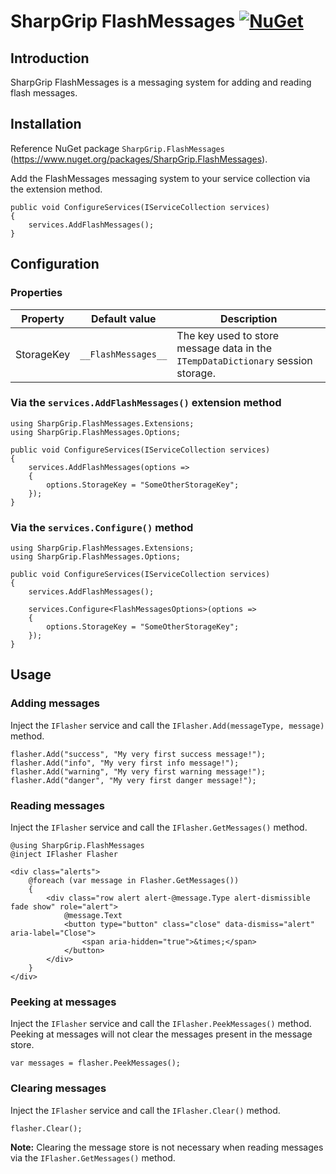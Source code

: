 # SharpGrip FlashMessages [![NuGet](https://img.shields.io/nuget/v/SharpGrip.FlashMessages)](https://www.nuget.org/packages/SharpGrip.FlashMessages)

## Introduction
SharpGrip FlashMessages is a messaging system for adding and reading flash messages.

## Installation
Reference NuGet package `SharpGrip.FlashMessages` (https://www.nuget.org/packages/SharpGrip.FlashMessages).

Add the FlashMessages messaging system to your service collection via the extension method.

```
public void ConfigureServices(IServiceCollection services)
{
    services.AddFlashMessages();
}
```

## Configuration

### Properties
| Property   | Default value       | Description                                                                      |
| ---------- | ------------------- | -------------------------------------------------------------------------------- |
| StorageKey | `__FlashMessages__` | The key used to store message data in the `ITempDataDictionary` session storage. |

### Via the `services.AddFlashMessages()` extension method
```
using SharpGrip.FlashMessages.Extensions;
using SharpGrip.FlashMessages.Options;

public void ConfigureServices(IServiceCollection services)
{
    services.AddFlashMessages(options =>
    {
        options.StorageKey = "SomeOtherStorageKey";
    });
}
```

### Via the `services.Configure()` method
```
using SharpGrip.FlashMessages.Extensions;
using SharpGrip.FlashMessages.Options;

public void ConfigureServices(IServiceCollection services)
{
    services.AddFlashMessages();

    services.Configure<FlashMessagesOptions>(options =>
    {
        options.StorageKey = "SomeOtherStorageKey";
    });
}
```

## Usage

### Adding messages
Inject the `IFlasher` service and call the `IFlasher.Add(messageType, message)` method.

```
flasher.Add("success", "My very first success message!");
flasher.Add("info", "My very first info message!");
flasher.Add("warning", "My very first warning message!");
flasher.Add("danger", "My very first danger message!");
```

### Reading messages
Inject the `IFlasher` service and call the `IFlasher.GetMessages()` method.

```
@using SharpGrip.FlashMessages
@inject IFlasher Flasher

<div class="alerts">
    @foreach (var message in Flasher.GetMessages())
    {
        <div class="row alert alert-@message.Type alert-dismissible fade show" role="alert">
            @message.Text
            <button type="button" class="close" data-dismiss="alert" aria-label="Close">
                <span aria-hidden="true">&times;</span>
            </button>
        </div>
    }
</div>
```

### Peeking at messages
Inject the `IFlasher` service and call the `IFlasher.PeekMessages()` method. Peeking at messages will not clear the messages present in the message store.

```
var messages = flasher.PeekMessages();
```

### Clearing messages
Inject the `IFlasher` service and call the `IFlasher.Clear()` method.

```
flasher.Clear();
```

**Note:** Clearing the message store is not necessary when reading messages via the `IFlasher.GetMessages()` method.
